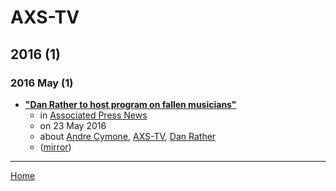 # AXS-TV

## 2016 (1)

### 2016 May (1)

 - [**"Dan Rather to host program on fallen musicians"**](https://apnews.com/b8b0092e3f024fa5ae25a2c97bd1b6ff)
    - in [Associated Press News](../../publications/associated-press-news/index.md)
    - on 23 May 2016
    - about [Andre Cymone](../../topics/andre-cymone/index.md), [AXS-TV](../../topics/axs-tv/index.md), [Dan Rather](../../topics/dan-rather/index.md)
    - ([mirror](https://web.archive.org/web/*/https://apnews.com/b8b0092e3f024fa5ae25a2c97bd1b6ff))

----

[Home](../index.md)
